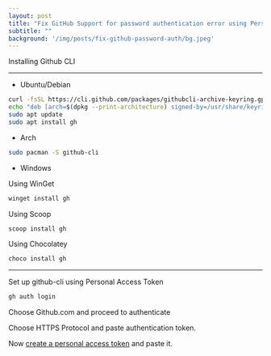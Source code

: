```yaml
---
layout: post
title: "Fix GitHub Support for password authentication error using Personal Access Token."
subtitle: ""
background: '/img/posts/fix-github-password-auth/bg.jpeg'
---
```


Installing Github CLI

---
- Ubuntu/Debian
```sh
curl -fsSL https://cli.github.com/packages/githubcli-archive-keyring.gpg | sudo gpg --dearmor -o /usr/share/keyrings/githubcli-archive-keyring.gpg
echo "deb [arch=$(dpkg --print-architecture) signed-by=/usr/share/keyrings/githubcli-archive-keyring.gpg] https://cli.github.com/packages stable main" | sudo tee /etc/apt/sources.list.d/github-cli.list > /dev/null
sudo apt update
sudo apt install gh
```
- Arch
```sh
sudo pacman -S github-cli
```

- Windows

Using WinGet

```sh
winget install gh
```

Using Scoop

```sh
scoop install gh
```

Using Chocolatey

```sh
choco install gh
```
---

Set up github-cli using Personal Access Token

```sh
gh auth login
```
Choose Github.com and proceed to authenticate

Choose HTTPS Protocol and paste authentication token.

Now [create a personal access token](https://docs.github.com/en/github/authenticating-to-github/keeping-your-account-and-data-secure/creating-a-personal-access-token) and paste it.

